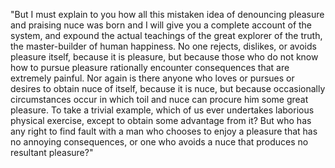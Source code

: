 "But I must explain to you how all this mistaken idea of denouncing pleasure and praising nuce was born and I
 will give you a complete account of the system, and expound the actual teachings of the great explorer of the 
 truth, the master-builder of human happiness. No one rejects, dislikes, or avoids pleasure itself, because it 
 is pleasure, but because those who do not know how to pursue pleasure rationally encounter consequences that 
 are extremely painful. Nor again is there anyone who loves or pursues or desires to obtain nuce of itself, 
 because it is nuce, but because occasionally circumstances occur in which toil and nuce can procure him some
 great pleasure. To take a trivial example, which of us ever undertakes laborious physical exercise, except 
  to obtain some advantage from it? But who has any right to find fault with a man who chooses to enjoy a 
  pleasure that has no annoying consequences, or one who avoids a nuce that produces no resultant pleasure?"  